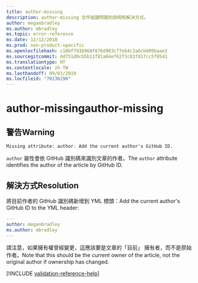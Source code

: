 ```yaml
---
title: author-missing
description: author-missing 文件組建問題的說明和解決方式。
author: meganbradley
ms.author: mbradley
ms.topic: error-reference
ms.date: 12/12/2018
ms.prod: non-product-specific
ms.openlocfilehash: c10bf7936968f876d983c77e64c2a8cb809baae2
ms.sourcegitcommit: dd751d0cb5b11f81a64ef62f3c83fd17cc5f0541
ms.translationtype: HT
ms.contentlocale: zh-TW
ms.lasthandoff: 09/03/2019
ms.locfileid: "70236290"
---
```

# <a name="author-missing"></a><span data-ttu-id="50dfb-103">author-missing</span><span class="sxs-lookup"><span data-stu-id="50dfb-103">author-missing</span></span>

## <a name="warning"></a><span data-ttu-id="50dfb-104">警告</span><span class="sxs-lookup"><span data-stu-id="50dfb-104">Warning</span></span>

`Missing attribute: author. Add the current author's GitHub ID.`

<span data-ttu-id="50dfb-105">`author` 屬性會依 GitHub 識別碼來識別文章的作者。</span><span class="sxs-lookup"><span data-stu-id="50dfb-105">The `author` attribute identifies the author of the article by GitHub ID.</span></span> 

## <a name="resolution"></a><span data-ttu-id="50dfb-106">解決方式</span><span class="sxs-lookup"><span data-stu-id="50dfb-106">Resolution</span></span>

<span data-ttu-id="50dfb-107">將目前作者的 GitHub 識別碼新增到 YML 標頭：</span><span class="sxs-lookup"><span data-stu-id="50dfb-107">Add the current author's GitHub ID to the YML header:</span></span>

```yml
---
author: meganbradley
ms.author: mbradley
---
```

<span data-ttu-id="50dfb-108">請注意，如果擁有權曾經變更，這應該要是文章的「目前」  擁有者，而不是原始作者。</span><span class="sxs-lookup"><span data-stu-id="50dfb-108">Note that this should be the *current* owner of the article, not the original author if ownership has changed.</span></span>

<!--make sure to add this file to your includes folder and verify the path-->
[!INCLUDE [validation-reference-help](includes/validation-reference-help.md)]
